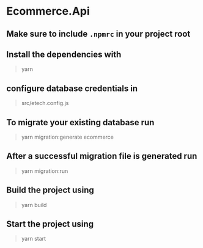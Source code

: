 # Ecommerce.Api


## Make sure to include `.npmrc` in your project root

##  Install the dependencies with
> yarn 
  
## configure database credentials in
>src/etech.config.js 
## To migrate your existing database run
> yarn migration:generate ecommerce
## After a successful migration file is generated run 
> yarn migration:run 
## Build the project using
> yarn build
## Start the project using 
>yarn start
